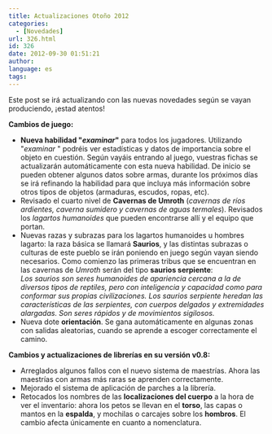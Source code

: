 ```yaml
---
title: Actualizaciones Otoño 2012
categories:
  - [Novedades]
url: 326.html
id: 326
date: 2012-09-30 01:51:21
author:
language: es
tags:
---
```


Este post se irá actualizando con las nuevas novedades según se vayan produciendo, ¡estad atentos!

**Cambios de juego:**  

*   **Nueva habilidad "_examinar_"** para todos los jugadores. Utilizando "_examinar <objeto>_" podréis ver estadísticas y datos de importancia sobre el objeto en cuestión. Según vayáis entrando al juego, vuestras fichas se actualizarán automáticamente con esta nueva habilidad. De inicio se pueden obtener algunos datos sobre armas, durante los próximos días se irá refinando la habilidad para que incluya más información sobre otros tipos de objetos (armaduras, escudos, ropas, etc).
*   Revisado el cuarto nivel de **Cavernas de Umroth** (_cavernas de ríos ardientes, caverna sumidero y cavernas de aguas termales_). Revisados los _lagartos humanoides_ que pueden encontrarse allí y el equipo que portan.
*   Nuevas razas y subrazas para los lagartos humanoides u hombres lagarto: la raza básica se llamará **Saurios**, y las distintas subrazas o culturas de este pueblo se irán poniendo en juego según vayan siendo necesarios. Como comienzo las primeras tribus que se encuentran en las cavernas de _Umroth_ serán del tipo **saurios serpiente**:  
    _Los saurios son seres humanoides de apariencia cercana a la de diversos tipos de reptiles, pero con inteligencia y capacidad como para conformar sus propias civilizaciones. Los saurios serpiente heredan las características de las serpientes, con cuerpos delgados y extremidades alargadas. Son seres rápidos y de movimientos sigilosos._
*   Nueva dote **orientación**. Se gana automáticamente en algunas zonas con salidas aleatorias, cuando se aprende a escoger correctamente el camino.

****Cambios y actualizaciones de librerías en su versión v0.8:****

*   Arreglados algunos fallos con el nuevo sistema de maestrías. Ahora las maestrías con armas más raras se aprenden correctamente.
*   Mejorado el sistema de aplicación de parches a la librería.
*   Retocados los nombres de las **localizaciones del cuerpo** a la hora de ver el inventario: ahora los petos se llevan en el **torso**, las capas o mantos en la **espalda**, y mochilas o carcajes sobre los **hombros**. El cambio afecta únicamente en cuanto a nomenclatura.